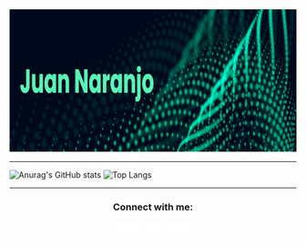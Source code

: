 <img src="banner.png" height="250" width="100%">

---

![Anurag's GitHub stats](https://github-readme-stats.vercel.app/api?username=JuanNaranjoG&show_icons=true&theme=dark)
![Top Langs](https://github-readme-stats.vercel.app/api/top-langs/?username=JuanNaranjoG&hide=blade&layout=compact&show_icons=true&theme=dark)

---

<h3 align="Center">Connect with me:</h3>
<p align="Center">
<a href="" target="blank"><img align="center" src="twitter.svg" alt="twitter" height="30" width="40"/></a>
<a href="https://www.linkedin.com/in/juan-fernando-naranjo/" target="blank"><img align="center" src="linkedin.svg" alt="linkedin" height="30" width="40" /></a>
<a href="https://www.instagram.com/juanfer_nar/?hl=es" target="blank"><img align="center" src="instagram.svg" alt="instagram" height="30" width="40" /></a>
</p>



